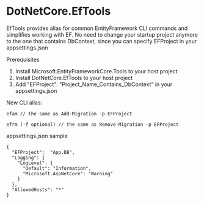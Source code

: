 # DotNetCore.EfTools

EfTools provides alias for common EntityFramework CLI commands and simplifies working with EF. No need to change your startup project anymore to the one that contains DbContext, since you can specify EFProject in your appsettings.json

Prerequisites
1. Install Microsoft.EntityFrameworkCore.Tools to your host project
2. Install DotNetCore.EfTools to your host project
3. Add "EFProject": "Project_Name_Contains_DbContext" in your appsettings.json

New CLI alias:
```
efam // the same as Add-Migration -p EFProject
  
efrm (-f optional) // the same as Remove-Migration -p EFProject
```
  
appsettings.json sample
```
{
  "EFProject":  "App.DB",
  "Logging": {
    "LogLevel": {
      "Default": "Information",
      "Microsoft.AspNetCore": "Warning"
    }
  },
  "AllowedHosts": "*"
}
```
